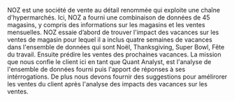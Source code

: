 NOZ est une société de vente au détail renommée qui exploite une chaîne d'hypermarchés. Ici, NOZ a fourni une combinaison de données de 45 magasins, y compris des informations sur les magasins et les ventes mensuelles. NOZ essaie d’abord de trouver l'impact des vacances sur les ventes de magasin pour lequel il a inclus quatre semaines de vacances dans l'ensemble de données qui sont Noël, Thanksgiving, Super Bowl, Fête du travail. Ensuite prédire les ventes des prochaines vacances. 
La mission que nous confie le client ici en tant que Quant Analyst, est l'analyse de l'ensemble de données fourni puis l'apport de réponses à ses intérrogations. De plus nous devons fournir des suggestions pour amélirorer les ventes du client après l'analyse des impacts des vacances sur les ventes. 
